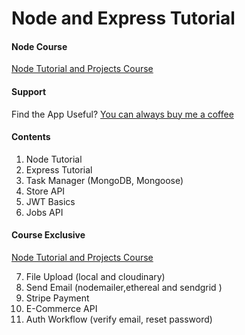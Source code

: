 # Node and Express Tutorial

#### Node Course

[Node Tutorial and Projects Course](https://www.udemy.com/course/nodejs-tutorial-and-projects-course/?referralCode=E94792BEAE9ADD204BC7)

#### Support

Find the App Useful? [You can always buy me a coffee](https://www.buymeacoffee.com/johnsmilga)

#### Contents

1. Node Tutorial
2. Express Tutorial
3. Task Manager (MongoDB, Mongoose)
4. Store API
5. JWT Basics
6. Jobs API

#### Course Exclusive

[Node Tutorial and Projects Course](https://www.udemy.com/course/nodejs-tutorial-and-projects-course/?referralCode=E94792BEAE9ADD204BC7)

7. File Upload (local and cloudinary)
8. Send Email (nodemailer,ethereal and sendgrid )
9. Stripe Payment
10. E-Commerce API
11. Auth Workflow (verify email, reset password)
